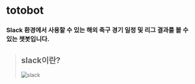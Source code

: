 # totobot
### Slack 환경에서 사용할 수 있는 해외 축구 경기 일정 및 리그 결과를 볼 수 있는 챗봇입니다.
> ## slack이란?
> ![slack](https://www.google.co.kr/url?sa=i&source=images&cd=&ved=2ahUKEwiz75qzhPjiAhUh-2EKHRp6B4EQjRx6BAgBEAU&url=https%3A%2F%2Fhivearena.is%2F%25ED%2598%2591%25EC%2597%2585%25ED%2588%25B4-%25EC%258A%25AC%25EB%259E%2599-slack-%25EC%259D%2584-%25EA%25B1%25B0%25EC%25B9%25A8%25EC%2597%2586%25EC%259D%25B4-%25EC%2582%25AC%25EC%259A%25A9%25ED%2595%25A0-%25ED%258C%2581-1f6b43b089a1&psig=AOvVaw0pumilPG-WaQf9x6Gh8vBo&ust=1561119201699728)
